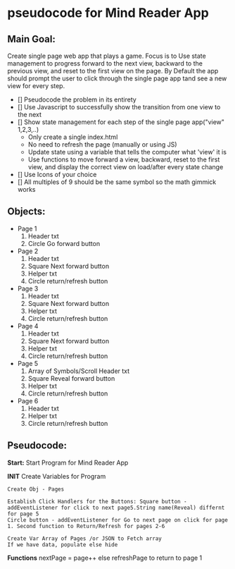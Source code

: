 # pseudocode for Mind Reader App
## Main Goal:
Create single page web app that plays a game. Focus is to Use state management to progress forward to the next view, backward to the previous view, and reset to the first view on the page.
By Default the app should prompt the user to click through the single page app tand see a new view for every step.

- [] Pseudocode the problem in its entirety
- [] Use Javascript to successfully show the transition from one view to the next
- [] Show state management for each step of the single page app("view" 1,2,3,..)
    * Only create a single index.html
    * No need to refresh the page (manually or using JS)
    * Update state using a variable that tells the computer what 'view' it is
    * Use functions to move forward a view, backward, reset to the first view, and display the correct view on load/after every state change
- [] Use Icons of your choice
- [] All multiples of 9 should be the same symbol so the math gimmick works

## Objects:

* Page 1
    1. Header txt
    2. Circle Go forward button
* Page 2
    1. Header txt
    2. Square Next forward button
    3. Helper txt
    4. Circle return/refresh button
* Page 3
    1. Header txt
    2. Square Next forward button
    3. Helper txt
    4. Circle return/refresh button
* Page 4
    1. Header txt
    2. Square Next forward button
    3. Helper txt
    4. Circle return/refresh button
* Page 5
    1. Array of Symbols/Scroll Header txt
    2. Square Reveal forward button
    3. Helper txt
    4. Circle return/refresh button
* Page 6
    1. Header txt
    2. Helper txt
    3. Circle return/refresh button

 ## Pseudocode:

**Start:** Start Program for Mind Reader App

**INIT** Create Variables for Program

    Create Obj - Pages
  
    Establish Click Handlers for the Buttons: Square button - addEventListener for click to next page5.String name(Reveal) differnt for page 5
    Circle button - addEventListener for Go to next page on click for page 1. Second function to Return/Refresh for pages 2-6

    Create Var Array of Pages /or JSON to Fetch array
    If we have data, populate else hide

 **Functions** 
    nextPage = page++
    else refreshPage to return to page 1

    

    
